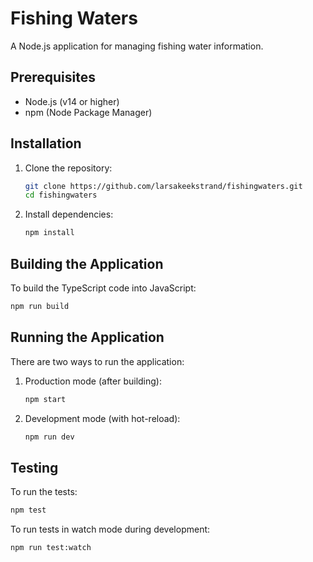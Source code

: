# Fishing Waters

A Node.js application for managing fishing water information.

## Prerequisites

- Node.js (v14 or higher)
- npm (Node Package Manager)

## Installation

1. Clone the repository:
   ```bash
   git clone https://github.com/larsakeekstrand/fishingwaters.git
   cd fishingwaters
   ```

2. Install dependencies:
   ```bash
   npm install
   ```

## Building the Application

To build the TypeScript code into JavaScript:
```bash
npm run build
```

## Running the Application

There are two ways to run the application:

1. Production mode (after building):
   ```bash
   npm start
   ```

2. Development mode (with hot-reload):
   ```bash
   npm run dev
   ```

## Testing

To run the tests:
```bash
npm test
```

To run tests in watch mode during development:
```bash
npm run test:watch
```
